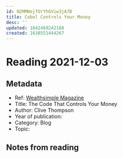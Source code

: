 ```yaml
---
id: N2MMNejfUrYhGViw3jA7B
title: Cobol Controls Your Money
desc: ''
updated: 1642469242168
created: 1638551444267
---
```

# Reading 2021-12-03

## Metadata

- Ref: [Wealthsimple Magazine](https://www.wealthsimple.com/en-ca/magazine/cobol-controls-your-money)
- Title: The Code That Controls Your Money
- Author: Clive Thompson
- Year of publication: 
- Category: Blog
- Topic: 

## Notes from reading